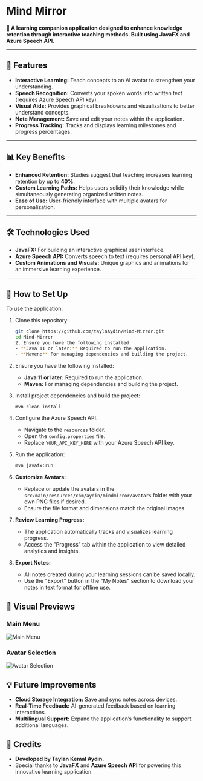 # Mind Mirror

**🧠 A learning companion application designed to enhance knowledge retention through interactive teaching methods. Built using JavaFX and Azure Speech API.**

---

## 🚀 Features

- **Interactive Learning:** Teach concepts to an AI avatar to strengthen your understanding.
- **Speech Recognition:** Converts your spoken words into written text (requires Azure Speech API key).
- **Visual Aids:** Provides graphical breakdowns and visualizations to better understand concepts.
- **Note Management:** Save and edit your notes within the application.
- **Progress Tracking:** Tracks and displays learning milestones and progress percentages.

---

## 📊 Key Benefits

- **Enhanced Retention:** Studies suggest that teaching increases learning retention by up to **40%**.
- **Custom Learning Paths:** Helps users solidify their knowledge while simultaneously generating organized written notes.
- **Ease of Use:** User-friendly interface with multiple avatars for personalization.

---

## 🛠️ Technologies Used

- **JavaFX:** For building an interactive graphical user interface.
- **Azure Speech API:** Converts speech to text (requires personal API key).
- **Custom Animations and Visuals:** Unique graphics and animations for an immersive learning experience.

---

## 📖 How to Set Up

To use the application:

1. Clone this repository:
   ```bash
   git clone https://github.com/taylnAydin/Mind-Mirror.git
   cd Mind-Mirror
   2. Ensure you have the following installed:
   - **Java 11 or later:** Required to run the application.
   - **Maven:** For managing dependencies and building the project.

2. Ensure you have the following installed:
   - **Java 11 or later:** Required to run the application.
   - **Maven:** For managing dependencies and building the project.

3. Install project dependencies and build the project:
   ```bash
   mvn clean install

4. Configure the Azure Speech API:
   - Navigate to the `resources` folder.
   - Open the `config.properties` file.
   - Replace `YOUR_API_KEY_HERE` with your Azure Speech API key.

5. Run the application:
   ```bash
   mvn javafx:run
6. **Customize Avatars:**
   - Replace or update the avatars in the `src/main/resources/com/aydin/mindmirror/avatars` folder with your own PNG files if desired.
   - Ensure the file format and dimensions match the original images.

7. **Review Learning Progress:**
   - The application automatically tracks and visualizes learning progress.
   - Access the "Progress" tab within the application to view detailed analytics and insights.

8. **Export Notes:**
   - All notes created during your learning sessions can be saved locally.
   - Use the "Export" button in the "My Notes" section to download your notes in text format for offline use.

## 🎨 Visual Previews

### Main Menu
![Main Menu](assets/menu.png)

### Avatar Selection
![Avatar Selection](assets/avatars.png)


## 💡 Future Improvements

- **Cloud Storage Integration:** Save and sync notes across devices.
- **Real-Time Feedback:** AI-generated feedback based on learning interactions.
- **Multilingual Support:** Expand the application’s functionality to support additional languages.


## 🤝 Credits

- **Developed by Taylan Kemal Aydın.**
- Special thanks to **JavaFX** and **Azure Speech API** for powering this innovative learning application.

